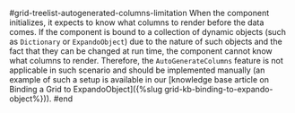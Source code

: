#grid-treelist-autogenerated-columns-limitation
When the component initializes, it expects to know what columns to render before the data comes.
If the component is bound to a collection of dynamic objects (such as `Dictionary` or `ExpandoObject`) due to the nature of such objects and the fact that they can be changed at run time, the component cannot know what columns to render. Therefore, the `AutoGenerateColumns` feature is not applicable in such scenario and should be implemented manually (an example of such a setup is available in our [knowledge base article on Binding a Grid to ExpandoObject]({%slug grid-kb-binding-to-expando-object%})).
#end